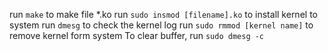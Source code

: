 run  `make` to make file *.ko
run `sudo insmod [filename].ko` to install kernel to system
run `dmesg` to check the kernel log
run `sudo rmmod [kernel name]` to remove kernel form system
To clear buffer, run `sudo dmesg -c`
